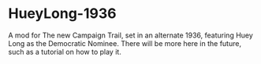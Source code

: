 # HueyLong-1936
A mod for The new Campaign Trail, set in an alternate 1936, featuring Huey Long as the Democratic Nominee. There will be more here in the future, such as a tutorial on how to play it. 
